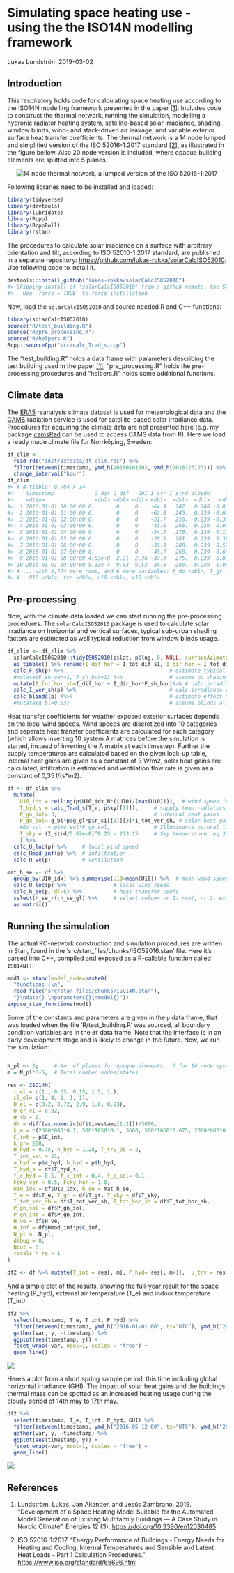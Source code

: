 Simulating space heating use - using the the ISO14N modelling framework
================
Lukas Lundström
2019-03-02

## Introduction

This respiratory holds code for calculating space heating use according
to the ISO14N modelling framework presented in the paper
[\[1\]](https://doi.org/10.3390/en12030485 "Lundström, Lukas, Jan Akander, and Jesús Zambrano. 2019. Development of a Space Heating Model Suitable for the Automated Model Generation of Existing Multifamily Buildings — A Case Study in Nordic Climate. Energies 12 (3).").
Includes code to construct the thermal network, running the simulation,
modelling a hydronic radiator heating system, satellite-based solar
irradiance, shading, window blinds, wind- and stack-driven air leakage,
and variable exterior surface heat transfer coefficients. The thermal
network is a 14 node lumped and simplified version of the ISO
52016-1:2017 standard
[\[2\]](https://www.iso.org/standard/65696.html "Energy Performance of Buildings - Energy Needs for Heating and Cooling, Internal Temperatures and Sensible and Latent Heat Loads - Part 1 Calculation Procedures (ISO 52016-1:2017)."),
as illustrated in the figure bellow. Also 20 node version is included,
where opaque building elements are splitted into 5 planes.

<center>

![14 node thermal network, a lumped version of the ISO
52016-1:2017](inst/img/ISO14N.jpg)

</center>

Following libraries need to be installed and loaded:

``` r
library(tidyverse)
library(devtools)
library(lubridate)
library(Rcpp)
library(RcppRoll)
library(rstan)
```

The procedures to calculate solar irradiance on a surface with arbitrary
orientation and tilt, according to ISO 52010-1:2017 standard, are
published in a separate repository:
<https://github.com/lukas-rokka/solarCalcISO52010>. Use following code
to install it.

``` r
devtools::install_github("lukas-rokka/solarCalcISO52010")
#> Skipping install of 'solarCalcISO52010' from a github remote, the SHA1 (defff689) has not changed since last install.
#>   Use `force = TRUE` to force installation
```

Now, load the `solarCalcISO52010` and source needed R and C++ functions:

``` r
library(solarCalcISO52010)
source("R/test_building.R")
source("R/pre_processing.R")
source("R/helpers.R")
Rcpp::sourceCpp("src/calc_Trad_s.cpp")
```

The “test\_building.R” holds a data frame with parameters describing the
test building used in the paper
[\[1\]](https://doi.org/10.3390/en12030485 "Lundström, Lukas, Jan Akander, and Jesús Zambrano. 2019. Development of a Space Heating Model Suitable for the Automated Model Generation of Existing Multifamily Buildings — A Case Study in Nordic Climate. Energies 12 (3)."),
“pre\_processing.R” holds the pre-processing procedures and “helpers.R”
holds some additional functions.

## Climate data

The
[ERA5](https://cds.climate.copernicus.eu/cdsapp#!/dataset/reanalysis-era5-single-levels)
reanalysis climate dataset is used for meteorological data and the
[CAMS](http://www.soda-pro.com/web-services/radiation/cams-radiation-service)
radiation service is used for satellite-based solar irradiance data.
Procedures for acquiring the climate data are not presented here
(e.g. my package [camsRad](https://github.com/ropensci/camsRad) can be
used to access CAMS data from R). Here we load a ready made climate file
for Norrköping, Sweden:

``` r
df_clim <-
  read_rds("inst/extdata/df_clim.rds") %>%
  filter(between(timestamp, ymd_h(2016010100), ymd_h(2016123123))) %>%
  change_interval("hour")
df_clim 
#> # A tibble: 8,784 x 14
#>    timestamp             G_dir G_dif   GHI I_str I_strd albedo     T_e
#>    <dttm>                <dbl> <dbl> <dbl> <dbl>  <dbl>  <dbl>   <dbl>
#>  1 2016-01-01 00:00:00 0.       0     0    -64.9   242.  0.240 -0.835 
#>  2 2016-01-01 01:00:00 0.       0     0    -62.0   245.  0.239 -0.626 
#>  3 2016-01-01 02:00:00 0.       0     0    -51.7   256.  0.239 -0.335 
#>  4 2016-01-01 03:00:00 0.       0     0    -43.6   266.  0.239 -0.0937
#>  5 2016-01-01 04:00:00 0.       0     0    -34.5   276.  0.239  0.170 
#>  6 2016-01-01 05:00:00 0.       0     0    -30.6   281.  0.239  0.396 
#>  7 2016-01-01 06:00:00 0.       0     0    -31.9   280.  0.239  0.572 
#>  8 2016-01-01 07:00:00 0.       0     0    -43.7   268.  0.239  0.669 
#>  9 2016-01-01 08:00:00 4.63e+0  2.21  2.36 -37.9   275.  0.239  0.816 
#> 10 2016-01-01 09:00:00 5.33e-4  9.53  9.53 -34.6   280.  0.239  1.000 
#> # ... with 8,774 more rows, and 6 more variables: T_dp <dbl>, T_gr <dbl>,
#> #   U10 <dbl>, tcc <dbl>, u10 <dbl>, v10 <dbl>
```

## Pre-processing

Now, with the climate data loaded we can start running the
pre-processing procedures. The `solarCalcISO52010` package is used to
calculate solar irradiance on horizontal and vertical surfaces, typical
sub-urban shading factors are estimated as well typical reduction from
window blinds usage.

``` r
df_clim <- df_clim %>%
  solarCalcISO52010::tidyISO52010(p$lat, p$lng, 0, NULL, surfaceAzimuths = 0, surfaceTilts= 0) %>%
  as_tibble() %>% rename(I_dif_hor = I_tot_dif_s1, I_dir_hor = I_tot_dir_s1) %>%
  calc_F_sh(p) %>%                                  # estimate typical shading, Section 3.4 in [1]
  #mutate(F_sh_ver=1, F_sh_hor=1) %>%               # assume no shading
  mutate(I_tot_hor_sh=I_dif_hor + I_dir_hor*F_sh_hor)%>% # calc irradiance hor surface including shading effects, eq 30 in [1]
  calc_I_ver_sh(p) %>%                              # calc irradiance vertical surface including shading, eq 28 & 29 in [1]
  calc_blinds(p) #%>%                               # estimate effect from blinds, Section 3.5 in [1] 
  #mutate(g_bl=0.53)                                # assume blinds allways drawn
```

Heat transfer coefficients for weather exposed exterior surfaces depends
on the local wind speeds. Wind speeds are discretized into 10 categories
and separate heat transfer coefficients are calculated for each category
(which allows inverting 10 system A matrices before the simulation is
started, instead of inverting the A matrix at each timestep). Further
the supply temperatures are calculated based on the given look-up table,
internal heat gains are given as a constant of 3 W/m2, solar heat gains
are calculated, infiltration is estimated and ventilation flow rate is
given as a constant of 0,35 l/(s\*m2).

``` r
df <- df_clim %>%
  mutate(
    U10_idx = ceiling(p$U10_idx_N*((U10)/(max(U10)))),  # wind speed indices
    T_hyd_s = calc_Trad_s(T_e, p$xy[[1]]),     # supply temp radiators, intepolation from look-up table 
    P_gn_int= 3,                               # internal heat gains
    P_gn_sol= g_bl*p$g_gl*p$r_si[[1]][3]*I_tot_ver_sh, # solar heat gains, eq 27 in [1]
    #Ev_sol  = p$Kv_sol*P_gn_sol,              # Illuminance natural light
    T_sky = (I_strd/5.67e-8)^0.25 - 273.15     # Sky temperature, eq 37 in [1]
    ) %>%
  calc_U_loc(p) %>%     # local wind speed
  calc_Hmod_inf(p) %>%  # infiltration 
  calc_H_ve(p)          # ventilation 

mat_h_se <- df %>%
  group_by(U10_idx) %>% summarise(U10=mean(U10)) %>%  # mean wind speed at each U10_idx
  calc_U_loc(p) %>%               # local wind speed
  calc_h_se(p, dT=5) %>%          # heat transfer coefs
  select(h_se_rf:h_se_gl) %>%     # select column nr 1: roof, nr 2: external walls, nr 3: glazing 
  as.matrix()
```

## Running the simulation

The actual RC-network construction and simulation procedures are written
in Stan, found in the ‘src/stan\_files/chunks/ISO52016.stan’ file. Here
it’s parsed into C++, compiled and exposed as a R-callable function
called `ISO14N()`:

``` r
mod1 <- stanc(model_code=paste0(
  "functions {\n",
  read_file("src/stan_files/chunks/ISO14N.stan"), 
  "}\ndata{} \nparameters{}\nmodel{}"))
expose_stan_functions(mod1)
```

Some of the constants and parameters are given in the `p` data frame,
that was loaded when the file ‘R/test\_building.R’ was sourced, all
boundary condition variables are in the `df` data frame. Note that the
interface is in an early development stage and is likely to change in
the future. Now, we run the simulation:

``` r

N_pl <- 3;     # No. of planes for opaque elements.  3 for 14 node system, 5 for 20 node system
m = N_pl*3+5;  # Total number nodes/states

res <- ISO14N(
  r_el = c(1., 0.63, 0.15, 1.5, 1.),
  cl_el= c(1, 4, 1, 1, 1),
  U_el = c(0.2, 0.72, 2.9, 1.0, 0.23),
  U_gr_vi = 0.92,          
  H_tb = 0,         
  dt = diff(as.numeric(df$timestamp[1:2]))/3600, 
  k_m = c(2300*880*0.1, 500*1050*0.1, 3600, 500*1050*0.075, 2300*880*0.1)/3600,
  C_int = p$C_int,
  k_gr= 280,
  H_hyd = 0.75, n_hyd = 1.28, T_trv_pb = 2, 
  T_int_set = 21, 
  a_hyd = p$a_hyd, b_hyd = p$b_hyd, 
  T_hyd_s = df$T_hyd_s,
  f_c_hyd = 0.5, f_c_int = 0.4, f_c_sol= 0.1,
  Fsky_ver = 0.5, Fsky_hor = 1.0,
  U10_idx = df$U10_idx, h_se = mat_h_se,
  T_e = df$T_e, T_gr = df$T_gr, T_sky = df$T_sky,
  I_tot_ver_sh = df$I_tot_ver_sh, I_tot_hor_sh = df$I_tot_hor_sh, 
  P_gn_sol = df$P_gn_sol, 
  P_gn_int = df$P_gn_int, 
  H_ve = df$H_ve,
  H_inf = df$Hmod_inf*p$C_inf,
  N_pl =  N_pl,           
  debug = 0,              
  Nout = 3, 
  recalc_h_re = 1    
)

df2 <- df %>% mutate(T_int = res[, m], P_hyd= res[, m+1],  u_trv = res[, m+2],  T_mrt = res[, m+3], T_op = res[, m+4]) 
```

And a simple plot of the results, showing the full-year result for the
space heating (P\_hyd), external air temperature (T\_e) and indoor
temperature (T\_int):

``` r
df2 %>% 
  select(timestamp, T_e, T_int, P_hyd) %>% 
  filter(between(timestamp, ymd_h("2016-01-01 00", tz="UTC"), ymd_h("2016-12-31 23", tz="UTC"))) %>%
  gather(var, y, -timestamp) %>% 
  ggplot(aes(timestamp, y)) +
  facet_wrap(~var, ncol=1, scales = "free") + 
  geom_line()
```

<img src="inst/img/README-unnamed-chunk-10-1.png" style="display: block; margin: auto;" />

Here’s a plot from a short spring sample period, this time including
global horizontal irradiance (GHI). The impact of solar heat gains and
the buildings thermal mass can be spotted as an increased heating usage
during the cloudy period of 14th may to 17th may.

``` r
df2 %>% 
  select(timestamp, T_e, T_int, P_hyd, GHI) %>% 
  filter(between(timestamp, ymd_h("2016-05-12 00", tz="UTC"), ymd_h("2016-05-20 00", tz="UTC"))) %>%
  gather(var, y, -timestamp) %>% 
  ggplot(aes(timestamp, y)) +
  facet_wrap(~var, ncol=1, scales = "free") + 
  geom_line()
```

<img src="inst/img/README-unnamed-chunk-11-1.png" style="display: block; margin: auto;" />

## References

1.  Lundström, Lukas, Jan Akander, and Jesús Zambrano. 2019.
    “Development of a Space Heating Model Suitable for the Automated
    Model Generation of Existing Multifamily Buildings — A Case Study in
    Nordic Climate”. Energies 12 (3).
    <https://doi.org/10.3390/en12030485>

2.  ISO 52016-1:2017. “Energy Performance of Buildings - Energy Needs
    for Heating and Cooling, Internal Temperatures and Sensible and
    Latent Heat Loads - Part 1 Calculation Procedures.”
    <https://www.iso.org/standard/65696.html>
